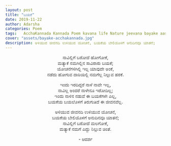 ```yaml
---
layout: post
title: "ಬಯಕೆ"
date: 2019-11-22
author: Adarsha
categories: Poem
tags:	AcchaKannada Kannada Poem kavana life Nature jeevana bayake aase desire philosophy tatva
cover: "assets/bayake-acchakannada.jpg"
description: ಅಳಿಯುವ ಜೀವನದಿ ಉಳಿಯುವ ಯೋಚನೆ, ಬಯಕೆಯ ಬೇಲಿಯೊಳಗೆ ಅನುದಿನವೂ ಯಾತನೆ;
---
```


<p align ="center">ನಾವಿಲ್ಲಿಗೆ ಬರೋದೆ ಹೋಗೋಕೆ,<br>
ಮತ್ಯಾಕೆ ನಮಗಿಲ್ಲಿನ ಸಾವಿರಾರು ಬಯಕೆ;<br>
ಯೋಚನೆಗಳಿಗಿಲ್ಲಿ ಇಲ್ಲ ಯಾವುದೇ ಅಂಕೆ,<br>
ನಡೆದು ಹೋಗುವ ದಾರಿಯಲ್ಲಿ ನಮಗೆಲ್ಲ ನಿಲ್ಲುವ ಹರಕೆ.</p><!--more-->

<p align ="center">ಇಂದು ಇರದಿದ್ದರೆ ನಾಳೆ ನಾವೇ ಇಲ್ಲ,<br>
ನಾವಿಲ್ಲ ಅಂದರೆ ನಾಳೇನೂ ಇರೋದಿಲ್ಲ;<br>
ಇಂದು ನಾಳಿನ ನಡುವೆ ಈ ಬಯಕೆಗಳೇ ಎಲ್ಲ,<br>
ಬಯಕೆಯ ಬಯಲೊಳಗೆ ತಿರುಗುತಿದೆ ಈ ಜೀವನವೆಲ್ಲ.</p>

<p align ="center">ಅಳಿಯುವ ಜೀವನದಿ ಉಳಿಯುವ ಯೋಚನೆ,<br>
ಬಯಕೆಯ ಬೇಲಿಯೊಳಗೆ ಅನುದಿನವೂ ಯಾತನೆ;<br>
ನಾವಿಲ್ಲಿಗೆ ಬರೋದೆ ಮಲಗೋಕೆ,<br>
ಮತ್ಯಾಕೆ ನಮಗೆ ಎದ್ದು ನಿಲ್ಲುವ ಚಿಂತೆ.</p>

<p align ="center">- ಆದರ್ಶ</p>
